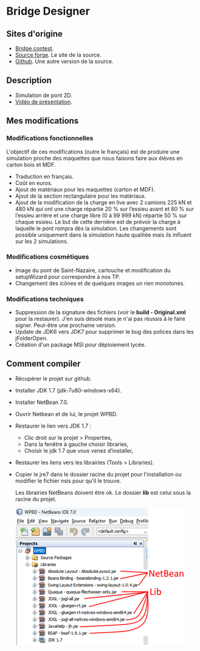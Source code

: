 # Bridge Designer
## Sites d'origine
* [Bridge contest](https://www.bridgecontest.org).
* [Source forge](https://sourceforge.net/projects/wpbdc/). Le site de la source.
* [Github](https://github.com/egeland/bridge-designer). Une autre version de la source.

## Description
* Simulation de pont 2D.
* [Vidéo de présentation](https://bridgedesigner.org/tutorial/).

## Mes modifications
### Modifications fonctionnelles
L'objectif de ces modifications (outre le français) est de produire une simulation proche des maquettes que nous faisons faire aux élèves en carton bois et MDF.
* Traduction en français.
* Coût en euros.
* Ajout de matériaux pour les maquettes (carton et MDF).
* Ajout de la section rectangulaire pour les matériaux.
* Ajout de la modification de la charge en live avec 2 camions 225 kN et 480 kN qui ont une charge répartie 20 % sur l’essieu avant et 80 % sur l’essieu arrière et une charge libre (0 à 99 999 kN) répartie 50 % sur chaque essieu. Le but de cette dernière est de prévoir la charge à laquelle le pont rompra dès la simulation. Les changements sont possible uniquement dans la simulation  haute qualitée mais ils influent sur les 2 simulations.
### Modifications cosmétiques
* Image du pont de Saint-Nazaire, cartouche et modification du setupWizard pour correspondre à nos TP.
* Changement des icônes et de quelques images un rien monotones.
### Modifications techniques
* Suppression de la signature des fichiers (voir le **build - Original.xml** pour la restaurer). J'en suis désolé mais je n'ai pas réussis à le faire signer. Peut-être une prochaine version.
* Update de JDK6 vers JDK7 pour supprimer le bug des polices dans les jFolderOpen.
* Création d'un package MSI pour déploiement lycée.

## Comment compiler  
* Récupérer le projet sur github.
* Installer JDK 1.7 (jdk-7u80-windows-x64).
* Installer NetBean 7.0.
* Ouvrir Netbean et de lui, le projet WPBD.
* Restaurer le lien vers JDK 1.7 :
    * Clic droit sur le projet > Properties,
    * Dans la fenêtre à gauche choisir libraries,
    * Choisir le jdk 1.7 que vous venez d’installer,
* Restaurer les liens vers les librairies (Tools > Libraries).
* Copier le jre7 dans le dossier racine du projet pour l'installation ou modifier le fichier nsis pour qu'il le trouve.

    Les librairies NetBeans doivent être ok. Le dossier **lib** est celui sous la racine du projet. 
    
    ![Alt text](LiensLib.png)
        